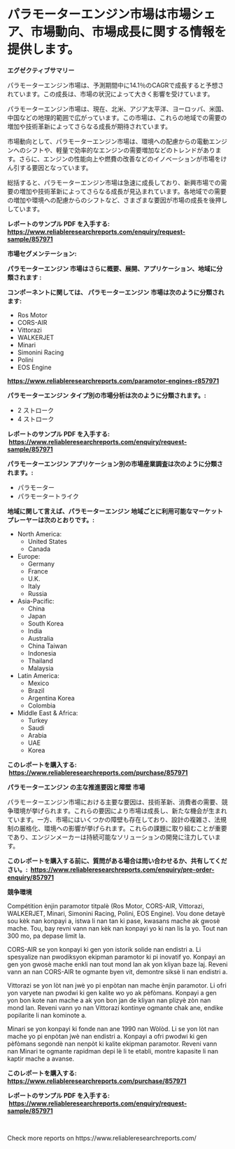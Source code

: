 <p><h1>パラモーターエンジン市場は市場シェア、市場動向、市場成長に関する情報を提供します。</h1></p><p><strong>エグゼクティブサマリー</strong></p>
<p><p>パラモーターエンジン市場は、予測期間中に14.1％のCAGRで成長すると予想されています。この成長は、市場の状況によって大きく影響を受けています。</p><p>パラモーターエンジン市場は、現在、北米、アジア太平洋、ヨーロッパ、米国、中国などの地理的範囲で広がっています。この市場は、これらの地域での需要の増加や技術革新によってさらなる成長が期待されています。</p><p>市場動向として、パラモーターエンジン市場は、環境への配慮からの電動エンジンへのシフトや、軽量で効率的なエンジンの需要増加などのトレンドがあります。さらに、エンジンの性能向上や燃費の改善などのイノベーションが市場をけん引する要因となっています。</p><p>総括すると、パラモーターエンジン市場は急速に成長しており、新興市場での需要の増加や技術革新によってさらなる成長が見込まれています。各地域での需要の増加や環境への配慮からのシフトなど、さまざまな要因が市場の成長を後押ししています。</p></p>
<p><strong>レポートのサンプル PDF を入手する: <a href="https://www.reliableresearchreports.com/enquiry/request-sample/857971">https://www.reliableresearchreports.com/enquiry/request-sample/857971</a></strong></p>
<p><strong>市場セグメンテーション:</strong></p>
<p><strong> パラモーターエンジン 市場はさらに概要、展開、アプリケーション、地域に分類されます :</strong></p>
<p><strong>コンポーネントに関しては、 パラモーターエンジン 市場は次のように分類されます: &nbsp;</strong></p>
<p><ul><li>Ros Motor</li><li>CORS-AIR</li><li>Vittorazi</li><li>WALKERJET</li><li>Minari</li><li>Simonini Racing</li><li>Polini</li><li>EOS Engine</li></ul></p>
<p><strong><a href="https://www.reliableresearchreports.com/paramotor-engines-r857971">https://www.reliableresearchreports.com/paramotor-engines-r857971</a></strong></p>
<p><strong> パラモーターエンジン タイプ別の市場分析は次のように分類されます。:</strong></p>
<p><ul><li>2 ストローク</li><li>4 ストローク</li></ul></p>
<p><strong>レポートのサンプル PDF を入手する: &nbsp;<a href="https://www.reliableresearchreports.com/enquiry/request-sample/857971">https://www.reliableresearchreports.com/enquiry/request-sample/857971</a></strong></p>
<p><strong> パラモーターエンジン アプリケーション別の市場産業調査は次のように分類されます。:</strong></p>
<p><ul><li>パラモーター</li><li>パラモータートライク</li></ul></p>
<p><strong>地域に関して言えば、パラモーターエンジン 地域ごとに利用可能なマーケットプレーヤーは次のとおりです。:</strong></p>
<p><ul>
    <li>
        North America:
        <ul>
            <li>United States</li>
            <li>Canada</li>
        </ul>
    </li>
    <li>
        Europe:
        <ul>
            <li>Germany</li>
            <li>France</li>
            <li>U.K.</li>
            <li>Italy</li>
            <li>Russia</li>
        </ul>
    </li>
    <li>
        Asia-Pacific:
        <ul>
            <li>China</li>
            <li>Japan</li>
            <li>South Korea</li>
            <li>India</li>
            <li>Australia</li>
            <li>China Taiwan</li>
            <li>Indonesia</li>
            <li>Thailand</li>
            <li>Malaysia</li>
        </ul>
    </li>
    <li>
        Latin America:
        <ul>
            <li>Mexico</li>
            <li>Brazil</li>
            <li>Argentina Korea</li>
            <li>Colombia</li>
        </ul>
    </li>
    <li>
        Middle East & Africa:
        <ul>
            <li>Turkey</li>
            <li>Saudi</li>
            <li>Arabia</li>
            <li>UAE</li>
            <li>Korea</li>
        </ul>
    </li>
    </ul></p>
<p><strong>このレポートを購入する: &nbsp;<a href="https://www.reliableresearchreports.com/purchase/857971">https://www.reliableresearchreports.com/purchase/857971</a></strong></p>
<p><strong>パラモーターエンジン の主な推進要因と障壁 市場</strong></p>
<p><p>パラモーターエンジン市場における主要な要因は、技術革新、消費者の需要、競争環境が挙げられます。これらの要因により市場は成長し、新たな機会が生まれています。一方、市場にはいくつかの障壁も存在しており、設計の複雑さ、法規制の厳格化、環境への影響が挙げられます。これらの課題に取り組むことが重要であり、エンジンメーカーは持続可能なソリューションの開発に注力しています。</p></p>
<p><strong>このレポートを購入する前に、質問がある場合は問い合わせるか、共有してください。:&nbsp; <a href="https://www.reliableresearchreports.com/enquiry/pre-order-enquiry/857971">https://www.reliableresearchreports.com/enquiry/pre-order-enquiry/857971</a></strong></p>
<p><strong>競争環境</strong></p>
<p><p>Compétition ènjin paramotor titpalè (Ros Motor, CORS-AIR, Vittorazi, WALKERJET, Minari, Simonini Racing, Polini, EOS Engine). Vou done detayè sou kèk nan konpayi a, istwa li nan tan ki pase, kwasans mache ak gwosè mache. Tou, bay revni vann nan kèk nan konpayi yo ki nan lis la yo. Tout nan 300 mo, pa depase limit la.</p><p>CORS-AIR se yon konpayi ki gen yon istorik solide nan endistri a. Li spesyalize nan pwodiksyon ekipman paramotor ki pi inovatif yo. Konpayi an gen yon gwosè mache enkli nan tout mond lan ak yon kliyan baze laj. Reveni vann an nan CORS-AIR te ogmante byen vit, demontre siksè li nan endistri a.</p><p>Vittorazi se yon lòt nan jwè yo pi enpòtan nan mache ènjin paramotor. Li ofri yon varyete nan pwodwi ki gen kalite wo yo ak pèfòmans. Konpayi a gen yon bon kote nan mache a ak yon bon jan de kliyan nan plizyè zòn nan mond lan. Reveni vann yo nan Vittorazi kontinye ogmante chak ane, endike popilarite li nan kominote a.</p><p>Minari se yon konpayi ki fonde nan ane 1990 nan Wòlòd. Li se yon lòt nan mache yo pi enpòtan jwè nan endistri a. Konpayi a ofri pwodwi ki gen pèfòmans segondè nan nenpòt ki kalite ekipman paramotor. Reveni vann nan Minari te ogmante rapidman depi lè li te etabli, montre kapasite li nan kaptir mache a avanse.</p></p>
<p><strong>このレポートを購入する: &nbsp; <a href="https://www.reliableresearchreports.com/purchase/857971">https://www.reliableresearchreports.com/purchase/857971</a></strong></p>
<p><strong>レポートのサンプル PDF を入手する: &nbsp;<a href="https://www.reliableresearchreports.com/enquiry/request-sample/857971">https://www.reliableresearchreports.com/enquiry/request-sample/857971</a></strong><strong></strong></p>
<p>&nbsp;</p>
<p>Check more reports on https://www.reliableresearchreports.com/</p>